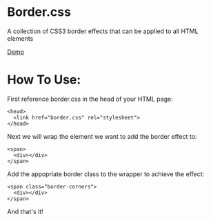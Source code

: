 # Border.css
A collection of CSS3 border effects that can be applied to all HTML elements

<a href="http://gsco.github.io/border/">Demo</a>

# How To Use:

First reference border.css in the head of your HTML page:

```
<head>
  <link href="border.css" rel="stylesheet">
</head>
```

Next we will wrap the element we want to add the border effect to:

```
<span>
  <div></div>
</span>
```

Add the appopriate border class to the wrapper to achieve the effect:

```
<span class="border-corners">
  <div></div>
</span>
```

And that's it!
